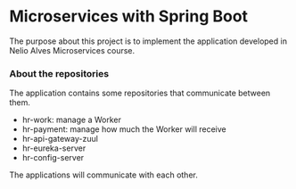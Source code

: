 # Microservices with Spring Boot
The purpose about this project is to implement the application developed in Nelio Alves Microservices course.

### About the repositories
The application contains some repositories that communicate between them.

- hr-work: manage a Worker
- hr-payment: manage how much the Worker will receive
- hr-api-gateway-zuul
- hr-eureka-server
- hr-config-server

The applications will communicate with each other.
